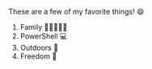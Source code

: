 These are a few of my favorite things! 😄
1. Family 👨‍👩‍👧‍👦👶
2. PowerShell 💻
3. Outdoors 🌲
4. Freedom 🗽
